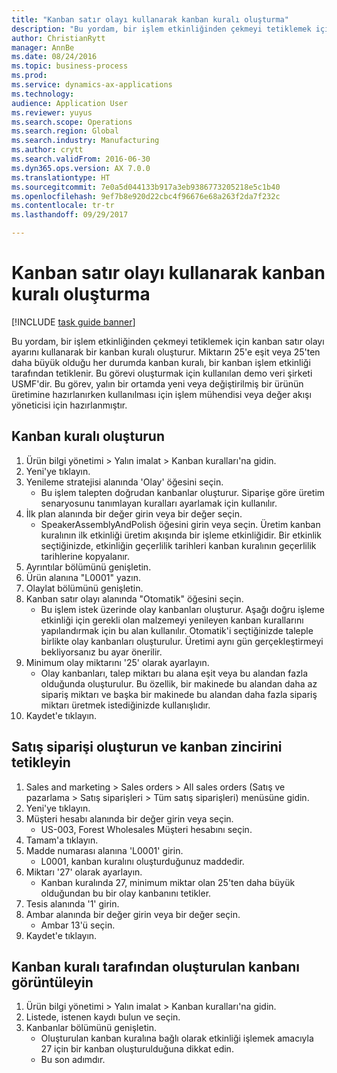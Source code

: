 ```yaml
--- 
title: "Kanban satır olayı kullanarak kanban kuralı oluşturma"
description: "Bu yordam, bir işlem etkinliğinden çekmeyi tetiklemek için kanban satır olayı ayarını kullanarak bir kanban kuralı oluşturur."
author: ChristianRytt
manager: AnnBe
ms.date: 08/24/2016
ms.topic: business-process
ms.prod: 
ms.service: dynamics-ax-applications
ms.technology: 
audience: Application User
ms.reviewer: yuyus
ms.search.scope: Operations
ms.search.region: Global
ms.search.industry: Manufacturing
ms.author: crytt
ms.search.validFrom: 2016-06-30
ms.dyn365.ops.version: AX 7.0.0
ms.translationtype: HT
ms.sourcegitcommit: 7e0a5d044133b917a3eb9386773205218e5c1b40
ms.openlocfilehash: 9ef7b8e920d22cbc4f96676e68a263f2da7f232c
ms.contentlocale: tr-tr
ms.lasthandoff: 09/29/2017

---
```

# <a name="create-a-kanban-rule-using-a-kanban-line-event"></a>Kanban satır olayı kullanarak kanban kuralı oluşturma

[!INCLUDE [task guide banner](../../includes/task-guide-banner.md)]

Bu yordam, bir işlem etkinliğinden çekmeyi tetiklemek için kanban satır olayı ayarını kullanarak bir kanban kuralı oluşturur. Miktarın 25'e eşit veya 25'ten daha büyük olduğu her durumda kanban kuralı, bir kanban işlem etkinliği tarafından tetiklenir. Bu görevi oluşturmak için kullanılan demo veri şirketi USMF'dir. Bu görev, yalın bir ortamda yeni veya değiştirilmiş bir ürünün üretimine hazırlanırken kullanılması için işlem mühendisi veya değer akışı yöneticisi için hazırlanmıştır.


## <a name="create-a-kanban-rule"></a>Kanban kuralı oluşturun
1. Ürün bilgi yönetimi > Yalın imalat > Kanban kuralları'na gidin.
2. Yeni'ye tıklayın.
3. Yenileme stratejisi alanında 'Olay' öğesini seçin.
    * Bu işlem talepten doğrudan kanbanlar oluşturur. Siparişe göre üretim senaryosunu tanımlayan kuralları ayarlamak için kullanılır.  
4. İlk plan alanında bir değer girin veya bir değer seçin.
    * SpeakerAssemblyAndPolish öğesini girin veya seçin. Üretim kanban kuralının ilk etkinliği üretim akışında bir işleme etkinliğidir. Bir etkinlik seçtiğinizde, etkinliğin geçerlilik tarihleri kanban kuralının geçerlilik tarihlerine kopyalanır.  
5. Ayrıntılar bölümünü genişletin.
6. Ürün alanına "L0001" yazın.
7. Olaylat bölümünü genişletin.
8. Kanban satır olayı alanında "Otomatik" öğesini seçin.
    * Bu işlem istek üzerinde olay kanbanları oluşturur.  Aşağı doğru işleme etkinliği için gerekli olan malzemeyi yenileyen kanban kurallarını yapılandırmak için bu alan kullanılır. Otomatik'i seçtiğinizde taleple birlikte olay kanbanları oluşturulur. Üretimi aynı gün gerçekleştirmeyi bekliyorsanız bu ayar önerilir.  
9. Minimum olay miktarını '25' olarak ayarlayın.
    * Olay kanbanları, talep miktarı bu alana eşit veya bu alandan fazla olduğunda oluşturulur. Bu özellik, bir makinede bu alandan daha az sipariş miktarı ve başka bir makinede bu alandan daha fazla sipariş miktarı üretmek istediğinizde kullanışlıdır.  
10. Kaydet'e tıklayın.

## <a name="create-sales-order-and-trigger-kanban-chain"></a>Satış siparişi oluşturun ve kanban zincirini tetikleyin
1. Sales and marketing > Sales orders > All sales orders (Satış ve pazarlama > Satış siparişleri > Tüm satış siparişleri) menüsüne gidin.
2. Yeni'ye tıklayın.
3. Müşteri hesabı alanında bir değer girin veya seçin.
    * US-003, Forest Wholesales Müşteri hesabını seçin.  
4. Tamam'a tıklayın.
5. Madde numarası alanına 'L0001' girin.
    * L0001, kanban kuralını oluşturduğunuz maddedir.  
6. Miktarı '27' olarak ayarlayın.
    * Kanban kuralında 27, minimum miktar olan 25'ten daha büyük olduğundan bu bir olay kanbanını tetikler.  
7. Tesis alanında '1' girin.
8. Ambar alanında bir değer girin veya bir değer seçin.
    * Ambar 13'ü seçin.  
9. Kaydet'e tıklayın.

## <a name="view-the-kanban-generated-by-the-kanban-rule"></a>Kanban kuralı tarafından oluşturulan kanbanı görüntüleyin
1. Ürün bilgi yönetimi > Yalın imalat > Kanban kuralları'na gidin.
2. Listede, istenen kaydı bulun ve seçin.
3. Kanbanlar bölümünü genişletin.
    * Oluşturulan kanban kuralına bağlı olarak etkinliği işlemek amacıyla 27 için bir kanban oluşturulduğuna dikkat edin.  
    * Bu son adımdır.  


